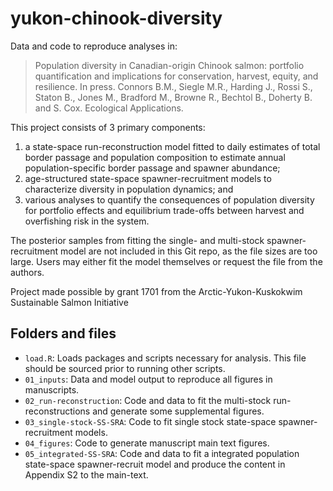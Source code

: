 # yukon-chinook-diversity
Data and code to reproduce analyses in:
> Population diversity in Canadian-origin Chinook salmon: portfolio quantification and implications for conservation, harvest, equity, and resilience. In press. Connors B.M., Siegle M.R., Harding J., Rossi S., Staton B., Jones M., Bradford M., Browne R., Bechtol B., Doherty B. and S. Cox. Ecological Applications.

This project consists of 3 primary components: 
1. a state-space run-reconstruction model fitted to daily estimates of total border passage and population composition to estimate annual population-specific border passage and spawner abundance; 
2. age-structured state-space spawner-recruitment models to characterize diversity in population dynamics; and 
3. various analyses to quantify the consequences of population diversity for portfolio effects and equilibrium trade-offs between harvest and overfishing risk in the system.

The posterior samples from fitting the single- and multi-stock spawner-recruitment model are not included in this Git repo, as the file sizes are too large. Users may either fit the model themselves or request the file from the authors.

Project made possible by grant 1701 from the Arctic-Yukon-Kuskokwim Sustainable Salmon Initiative

## Folders and files
- `load.R`: Loads packages and scripts necessary for analysis. This file should be sourced prior to running other scripts.
- `01_inputs`: Data and model output to reproduce all figures in manuscripts.
- `02_run-reconstruction`: Code and data to fit the multi-stock run-reconstructions and generate some supplemental figures.
- `03_single-stock-SS-SRA`: Code to fit single stock state-space spawner-recruitment models. 
- `04_figures`: Code to generate manuscript main text figures. 
- `05_integrated-SS-SRA`: Code and data to fit a integrated population state-space spawner-recruit model and produce the content in Appendix S2 to the main-text.


